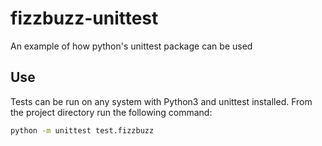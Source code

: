 # fizzbuzz-unittest
An example of how python's unittest package can be used

## Use

Tests can be run on any system with Python3 and unittest installed. From the project directory run the following command:

```bash
python -m unittest test.fizzbuzz
```
